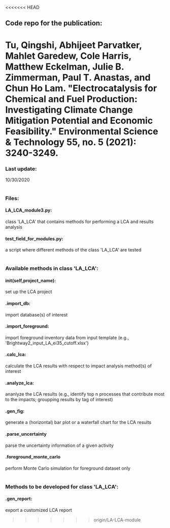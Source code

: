 <<<<<<< HEAD
## Code repo for the publication: 
Tu, Qingshi, Abhijeet Parvatker, Mahlet Garedew, Cole Harris, Matthew Eckelman, Julie B. Zimmerman, Paul T. Anastas, and Chun Ho Lam. "Electrocatalysis for Chemical and Fuel Production: Investigating Climate Change Mitigation Potential and Economic Feasibility." Environmental Science & Technology 55, no. 5 (2021): 3240-3249.
=======

### Last update: 
10/30/2020
<br/>
<br/>
### Files:
#### LA_LCA_module3.py: 
class 'LA_LCA' that contains methods for performing a LCA and results analysis
#### test_field_for_modules.py: 
a script where different methods of the class 'LA_LCA' are tested
<br/>
<br/>
### Available methods in class 'LA_LCA':
  #### __init__(self,project_name): 
  set up the LCA project
  #### .import_db: 
  import database(s) of interest
  #### .import_foreground: 
  import foreground inventory data from input template (e.g., 'Brightway2_input_LA_ei35_cutoff.xlsx')
  #### .calc_lca: 
  calculate the LCA results with respect to impact analysis method(s) of interest
  #### .analyze_lca: 
  ananlyze the LCA results (e.g., identify top n processes that contribute most to the impacts; groupping results by tag of interest)
  #### .gen_fig: 
  generate a (horizontal) bar plot or a waterfall chart for the LCA results
  #### .parse_uncertainty
  parse the uncertainty information of a given activity
  #### .foreground_monte_carlo
  perform Monte Carlo simulation for foreground dataset only
<br/>
<br/> 
### Methods to be developed for class 'LA_LCA':
  #### .gen_report: 
  export a customized LCA report

>>>>>>> origin/LA-LCA-module
